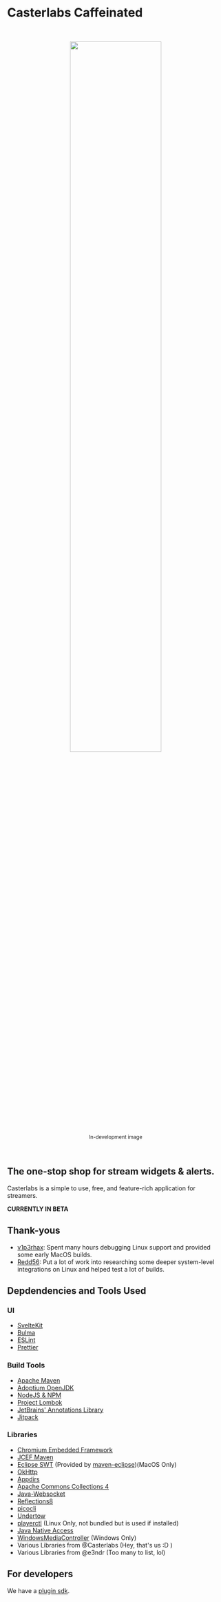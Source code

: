 # Casterlabs Caffeinated

<br />

<p align="center">
    <img width="65%" src="https://i.imgur.com/4xAITRA.png" />
	<br />
	<sup>In-development image</sup>
</p>

<br />

##  The one-stop shop for stream widgets & alerts.
Casterlabs is a simple to use, free, and feature-rich application for streamers.

**CURRENTLY IN BETA**



## Thank-yous
 - [v1p3rhax](https://twitch.tv/v1p3r_hax): Spent many hours debugging Linux support and provided some early MacOS builds.
 - [Redd56](https://twitch.tv/redd_ztone): Put a lot of work into researching some deeper system-level integrations on Linux and helped test a lot of builds.



## Depdendencies and Tools Used

### UI
 - [SvelteKit](https://kit.svelte.dev)
 - [Bulma](https://bulma.io)
 - [ESLint](https://eslint.org)
 - [Prettier](https://prettier.io)

### Build Tools
 - [Apache Maven](https://maven.apache.org)
 - [Adoptium OpenJDK](https://adoptium.net)
 - [NodeJS & NPM](https://nodejs.org)
 - [Project Lombok](https://projectlombok.org)
 - [JetBrains' Annotations Library](https://www.jetbrains.com/help/idea/annotating-source-code.html)
 - [Jitpack](https://jitpack.io)

### Libraries
 - [Chromium Embedded Framework](https://bitbucket.org/chromiumembedded/cef)
 - [JCEF Maven](https://github.com/jcefmaven/jcefmaven)
 - [Eclipse SWT](https://www.eclipse.org/swt/) (Provided by [maven-eclipse](https://github.com/maven-eclipse/maven-eclipse.github.io))(MacOS Only)
 - [OkHttp](https://square.github.io/okhttp)
 - [Appdirs](https://github.com/harawata/appdirs)
 - [Apache Commons Collections 4](https://commons.apache.org/proper/commons-collections)
 - [Java-Websocket](https://github.com/TooTallNate/Java-WebSocket)
 - [Reflections8](https://github.com/aschoerk/reflections8)
 - [picocli](https://github.com/aschoerk/reflections8)
 - [Undertow](https://undertow.io)
 - [playerctl](https://github.com/altdesktop/playerctl) (Linux Only, not bundled but is used if installed)
 - [Java Native Access](https://github.com/java-native-access/jna)
 - [WindowsMediaController](https://github.com/DubyaDude/WindowsMediaController) (Windows Only)
 - Various Libraries from @Casterlabs (Hey, that's us :D )
 - Various Libraries from @e3ndr (Too many to list, lol)



## For developers
We have a <a href="https://casterlabs.github.io/caffeinated-sdk/" target="_blank">plugin sdk</a>.
